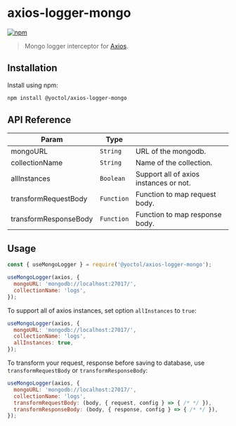 # axios-logger-mongo

[![npm](https://img.shields.io/npm/v/@yoctol/axios-logger-mongo.svg)](https://www.npmjs.com/package/@yoctol/axios-logger-mongo)

> Mongo logger interceptor for [Axios](https://github.com/axios/axios).

## Installation

Install using npm:

```sh
npm install @yoctol/axios-logger-mongo
```

## API Reference

| Param                 | Type       |                                        |
| --------------------- | ---------- | -------------------------------------- |
| mongoURL              | `String`   | URL of the mongodb.                    |
| collectionName        | `String`   | Name of the collection.                |
| allInstances          | `Boolean`  | Support all of axios instances or not. |
| transformRequestBody  | `Function` | Function to map request body.          |
| transformResponseBody | `Function` | Function to map response body.         |

## Usage

```js
const { useMongoLogger } = require('@yoctol/axios-logger-mongo');

useMongoLogger(axios, {
  mongoURL: 'mongodb://localhost:27017/',
  collectionName: 'logs',
});
```

To support all of axios instances, set option `allInstances` to `true`:

```js
useMongoLogger(axios, {
  mongoURL: 'mongodb://localhost:27017/',
  collectionName: 'logs',
  allInstances: true,
});
```

To transform your request, response before saving to database, use `transformRequestBody` or `transformResponseBody`:

```js
useMongoLogger(axios, {
  mongoURL: 'mongodb://localhost:27017/',
  collectionName: 'logs',
  transformRequestBody: (body, { request, config } => { /* */ }),
  transformResponseBody: (body, { response, config } => { /* */ }),
});
```
